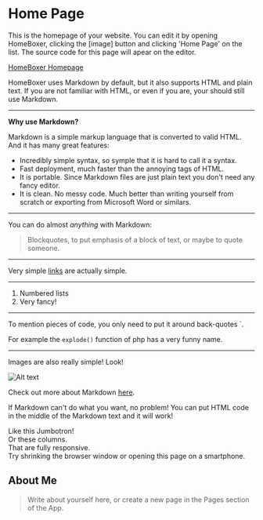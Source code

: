 # Home Page

This is the homepage of your website. You can edit it by opening HomeBoxer, clicking the [image] button and clicking 'Home Page' on the list. The source code for this page will apear on the editor.

[HomeBoxer Homepage](www.brunophilipe.com/software/homeboxer)

HomeBoxer uses Markdown by default, but it also supports HTML and plain text. If you are not familiar with HTML, or even if you are, your should still use Markdown.

<hr>

**Why use Markdown?**

Markdown is a simple markup language that is converted to valid HTML. And it has many great features:

* Incredibly simple syntax, so symple that it is hard to call it a syntax.
* Fast deployment, much faster than the annoying tags of HTML.
* It is portable. Since Markdown files are just plain text you don't need any fancy editor.
* It is clean. No messy code. Much better than writing yourself from scratch or exporting from Microsoft Word or similars.

<hr>

You can do almost *anything* with Markdown:

> Blockquotes, to put emphasis of a block of text, or maybe to quote someone.

<hr>

Very simple [links](http://example.com/) are actually simple.

<hr>

1. Numbered lists
2. Very fancy!

<hr>

To mention pieces of code, you only need to put it around back-quotes `.

For example the `explode()` function of php has a very funny name.

<hr>

Images are also really simple! Look!

![Alt text]({resource.1} "Optional title")

Check out more about Markdown [here](http://daringfireball.net/projects/markdown/basics).

If Markdown can't do what you want, no problem! You can put HTML code in the middle of the Markdown text and it will work!

<div class="jumbotron">
	Like this Jumbotron!
</div>

<div class="col-lg-4 col-sm-12 well">
	Or these columns.
</div>
<div class="col-lg-4 col-sm-12 well">
	That are fully responsive.
</div>
<div class="col-lg-4 col-sm-12 well">
	Try shrinking the browser window or opening this page on a smartphone.
</div>

About Me
--------

> Write about yourself here, or create a new page in the Pages section of the App.
